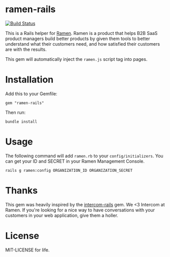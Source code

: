 # ramen-rails
[![Build Status](https://travis-ci.org/ramen-dev/ramen-rails.svg)](https://travis-ci.org/ramen-dev/ramen-rails)

This is a Rails helper for [Ramen](https://ramen.is). Ramen is a product that helps
B2B SaaS product managers build better products by given them tools to better understand
what their customers need, and how satisfied their customers are with the results.

This gem will automatically inject the `ramen.js` script tag into pages.

# Installation
Add this to your Gemfile:

```
gem "ramen-rails"
```

Then run:

```
bundle install
```

# Usage

The following command will add `ramen.rb` to your `config/initializers`.
You can get your ID and SECRET in your Ramen Management Console.

```
rails g ramen:config ORGANIZATION_ID ORGANIZATION_SECRET
```

# Thanks
This gem was heavily inspired by the [intercom-rails](https://github.com/intercom/intercom-rails)
gem. We <3 Intercom at Ramen. If you're looking for a nice way to have conversations
with your customers in your web application, give them a holler.


# License
MIT-LICENSE for life.
